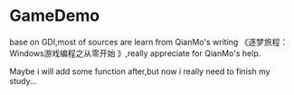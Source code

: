 # GameDemo

base on GDI,most of sources are learn from QianMo's writing 《逐梦旅程：Windows游戏编程之从零开始 》,really appreciate for QianMo's help.

Maybe i will add some function after,but now i really need to finish my study...
